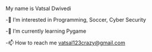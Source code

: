 My name is Vatsal Dwivedi

-👀 I’m interested in Programming, Soccer, Cyber Security

-🌱 I’m currently learning Pygame

-📫 How to reach me vatsal123crazy@gmail.com

<!---
Vatsal101/Vatsal101 is a ✨ special ✨ repository because its `README.md` (this file) appears on your GitHub profile.
You can click the Preview link to take a look at your changes.
--->
